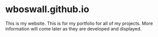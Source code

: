 # wboswall.github.io
This is my website.
This is for my portfolio for all of my projects.  More information will come later as they are developed and displayed.  
